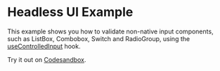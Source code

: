 # Headless UI Example

This example shows you how to validate non-native input components, such as ListBox, Combobox, Switch and RadioGroup, using the [useControlledInput](/packages/conform-react/README.md#usecontrolledinput) hook.

<!-- sandbox src="/examples/headless-ui?module=/src/App.tsx" -->

Try it out on [Codesandbox](https://codesandbox.io/s/github/edmundhung/conform/tree/main/examples/headless-ui?file=/src/App.tsx).

<!-- /sandbox -->
